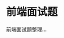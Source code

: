 <!--
 * Author  rhys.zhao
 * Date  2023-03-02 19:47:11
 * LastEditors  rhys.zhao
 * LastEditTime  2023-03-29 16:14:51
 * Description
-->

# 前端面试题

前端面试题整理...
